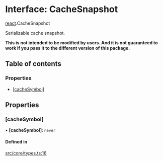 # Interface: CacheSnapshot

[react](../modules/react.md).CacheSnapshot

Serializable cache snapshot.

**This is not intended to be modified by users. And it is not guaranteed to work if you pass it to the different version of this package.**

## Table of contents

### Properties

- [[cacheSymbol]](react.CacheSnapshot.md#[cachesymbol])

## Properties

### [cacheSymbol]

• **[cacheSymbol]**: `never`

#### Defined in

[src/core/types.ts:16](https://github.com/inokawa/virtua/blob/0581bc9da8f43b9ce79d94b16ddd7bd93360b17f/src/core/types.ts#L16)

